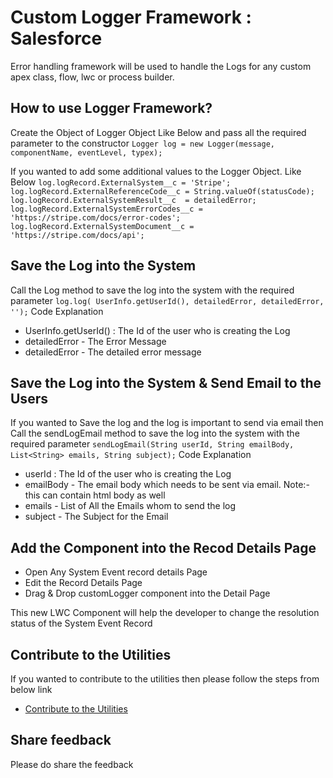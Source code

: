 # Custom Logger Framework : Salesforce

Error handling framework will be used to handle the Logs for any custom apex class, flow, lwc or process builder.

## How to use Logger Framework?

Create the Object of Logger Object Like Below and pass all the required parameter to the constructor
`Logger log = new Logger(message, componentName, eventLevel, typex);`

If you wanted to add some additional values to the Logger Object. Like Below
`log.logRecord.ExternalSystem__c = 'Stripe'; `
`log.logRecord.ExternalReferenceCode__c = String.valueOf(statusCode);`
`log.logRecord.ExternalSystemResult__c  = detailedError; `
`log.logRecord.ExternalSystemErrorCodes__c = 'https://stripe.com/docs/error-codes';`
`log.logRecord.ExternalSystemDocument__c = 'https://stripe.com/docs/api';`


## Save the Log into the System
Call the Log method to save the log into the system with the required parameter
`log.log( UserInfo.getUserId(), detailedError, detailedError, '');`
Code Explanation
- UserInfo.getUserId() : The Id of the user who is creating the Log
- detailedError - The Error Message
- detailedError - The detailed error message

## Save the Log into the System & Send Email to the Users
If you wanted to Save the log and the log is important to send via email then Call the sendLogEmail method to save the log into the system with the required parameter
`sendLogEmail(String userId, String emailBody, List<String> emails, String subject);`
Code Explanation
- userId : The Id of the user who is creating the Log
- emailBody - The email body which needs to be sent via email. Note:- this can contain html body as well
- emails - List of All the Emails whom to send the log
- subject - The Subject for the Email

## Add the Component into the Recod Details Page

- Open Any System Event record details Page
- Edit the Record Details Page
- Drag & Drop customLogger component into the Detail Page

This new LWC Component will help the developer to change the resolution status of the System Event Record

## Contribute to the Utilities
If you wanted to contribute to the utilities then please follow the steps from below link
- [Contribute to the Utilities](https://github.com/amitastreait/Salesforce-Short-Hands)

## Share feedback
Please do share the feedback